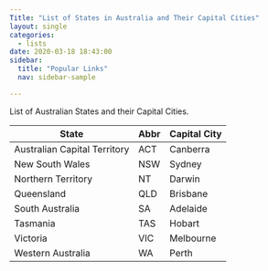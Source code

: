 ```yaml
---
Title: "List of States in Australia and Their Capital Cities"
layout: single
categories:
  - lists
date: 2020-03-18 18:43:00
sidebar:
  title: "Popular Links"
  nav: sidebar-sample

---
```



List of Australian States and their Capital Cities.  
   

| State                        | Abbr | Capital City |
|------------------------------|------|--------------|
| Australian Capital Territory | ACT  | Canberra     |
| New South Wales              | NSW  | Sydney       |
| Northern Territory           | NT   | Darwin       |
| Queensland                   | QLD  | Brisbane     |
| South Australia              | SA   | Adelaide     |
| Tasmania                     | TAS  | Hobart       |
| Victoria                     | VIC  | Melbourne    |
| Western Australia            | WA   | Perth        |
